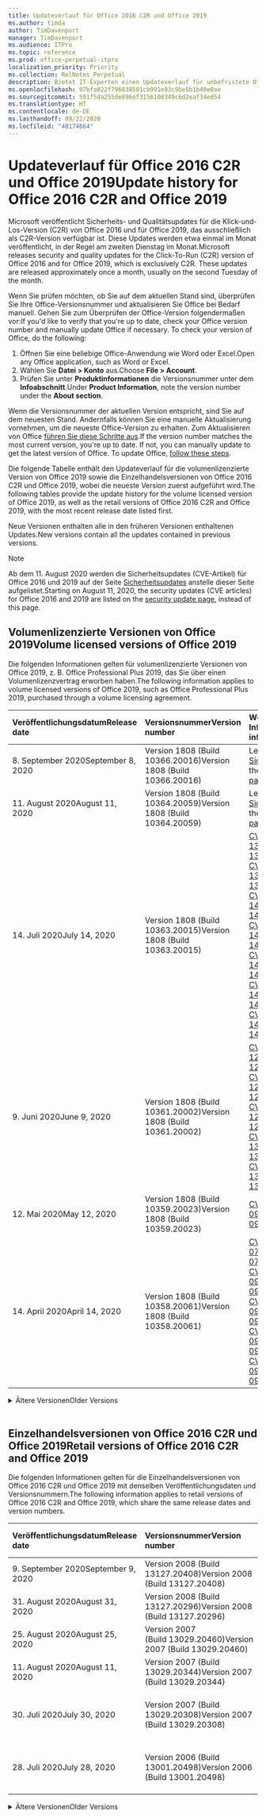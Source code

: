 ```yaml
---
title: Updateverlauf für Office 2016 C2R und Office 2019
ms.author: timda
author: TimDavenport
manager: TimDavenport
ms.audience: ITPro
ms.topic: reference
ms.prod: office-perpetual-itpro
localization_priority: Priority
ms.collection: RelNotes_Perpetual
description: Bietet IT-Experten einen Updateverlauf für unbefristete Office 2016- und 2019-Versionen, die Klick-und-Los (C2R) verwenden.
ms.openlocfilehash: 97bfa022f796838501cb991e93c9be5b1b48e0ae
ms.sourcegitcommit: 591f5da255de896ef3156108349c6d2eaf34ed54
ms.translationtype: HT
ms.contentlocale: de-DE
ms.lasthandoff: 09/22/2020
ms.locfileid: "48174664"
---
```

# <a name="update-history-for-office-2016-c2r-and-office-2019"></a><span data-ttu-id="9b69c-103">Updateverlauf für Office 2016 C2R und Office 2019</span><span class="sxs-lookup"><span data-stu-id="9b69c-103">Update history for Office 2016 C2R and Office 2019</span></span>

<span data-ttu-id="9b69c-p101">Microsoft veröffentlicht Sicherheits- und Qualitätsupdates für die Klick-und-Los-Version (C2R) von Office 2016 und für Office 2019, das ausschließlich als C2R-Version verfügbar ist. Diese Updates werden etwa einmal im Monat veröffentlicht, in der Regel am zweiten Dienstag im Monat.</span><span class="sxs-lookup"><span data-stu-id="9b69c-p101">Microsoft releases security and quality updates for the Click-To-Run (C2R) version of Office 2016 and for Office 2019, which is exclusively C2R. These updates are released approximately once a month, usually on the second Tuesday of the month.</span></span>

<span data-ttu-id="9b69c-p102">Wenn Sie prüfen möchten, ob Sie auf dem aktuellen Stand sind, überprüfen Sie Ihre Office-Versionsnummer und aktualisieren Sie Office bei Bedarf manuell. Gehen Sie zum Überprüfen der Office-Version folgendermaßen vor:</span><span class="sxs-lookup"><span data-stu-id="9b69c-p102">If you'd like to verify that you're up to date, check your Office version number and manually update Office if necessary. To check your version of Office, do the following:</span></span>

  1.    <span data-ttu-id="9b69c-108">Öffnen Sie eine beliebige Office-Anwendung wie Word oder Excel.</span><span class="sxs-lookup"><span data-stu-id="9b69c-108">Open any Office application, such as Word or Excel.</span></span>
  2.    <span data-ttu-id="9b69c-109">Wählen Sie **Datei > Konto** aus.</span><span class="sxs-lookup"><span data-stu-id="9b69c-109">Choose **File > Account**.</span></span>
  3.    <span data-ttu-id="9b69c-110">Prüfen Sie unter **Produktinformationen** die Versionsnummer unter dem **Infoabschnitt**.</span><span class="sxs-lookup"><span data-stu-id="9b69c-110">Under **Product Information**, note the version number under the **About section**.</span></span>

<span data-ttu-id="9b69c-p103">Wenn die Versionsnummer der aktuellen Version entspricht, sind Sie auf dem neuesten Stand. Andernfalls können Sie eine manuelle Aktualisierung vornehmen, um die neueste Office-Version zu erhalten. Zum Aktualisieren von Office [führen Sie diese Schritte aus](https://support.office.com/article/2ab296f3-7f03-43a2-8e50-46de917611c5).</span><span class="sxs-lookup"><span data-stu-id="9b69c-p103">If the version number matches the most current version, you're up to date. If not, you can manually update to get the latest version of Office. To update Office, [follow these steps](https://support.office.com/article/2ab296f3-7f03-43a2-8e50-46de917611c5).</span></span>


<span data-ttu-id="9b69c-114">Die folgende Tabelle enthält den Updateverlauf für die volumenlizenzierte Version von Office 2019 sowie die Einzelhandelsversionen von Office 2016 C2R und Office 2019, wobei die neueste Version zuerst aufgeführt wird.</span><span class="sxs-lookup"><span data-stu-id="9b69c-114">The following tables provide the update history for the volume licensed version of Office 2019, as well as the retail versions of Office 2016 C2R and Office 2019, with the most recent release date listed first.</span></span>

<span data-ttu-id="9b69c-115">Neue Versionen enthalten alle in den früheren Versionen enthaltenen Updates.</span><span class="sxs-lookup"><span data-stu-id="9b69c-115">New versions contain all the updates contained in previous versions.</span></span>


 > [!NOTE]
> <span data-ttu-id="9b69c-116">Ab dem 11. August 2020 werden die Sicherheitsupdates (CVE-Artikel) für Office 2016 und 2019 auf der Seite [Sicherheitsupdates](https://docs.microsoft.com/officeupdates/microsoft365-apps-security-updates) anstelle dieser Seite aufgelistet.</span><span class="sxs-lookup"><span data-stu-id="9b69c-116">Starting on August 11, 2020, the security updates (CVE articles) for Office 2016 and 2019 are listed on the [security update page](https://docs.microsoft.com/officeupdates/microsoft365-apps-security-updates), instead of this page.</span></span> 


## <a name="volume-licensed-versions-of-office-2019"></a><span data-ttu-id="9b69c-117">Volumenlizenzierte Versionen von Office 2019</span><span class="sxs-lookup"><span data-stu-id="9b69c-117">Volume licensed versions of Office 2019</span></span>
<span data-ttu-id="9b69c-118">Die folgenden Informationen gelten für volumenlizenzierte Versionen von Office 2019, z. B. Office Professional Plus 2019, das Sie über einen Volumenlizenzvertrag erworben haben.</span><span class="sxs-lookup"><span data-stu-id="9b69c-118">The following information applies to volume licensed versions of Office 2019, such as Office Professional Plus 2019, purchased through a volume licensing agreement.</span></span>

[//]: # (NICHT ENTFERNEN VL TABELLE START)


|<span data-ttu-id="9b69c-120">**Veröffentlichungsdatum**</span><span class="sxs-lookup"><span data-stu-id="9b69c-120">**Release date**</span></span>|<span data-ttu-id="9b69c-121">**Versionsnummer**</span><span class="sxs-lookup"><span data-stu-id="9b69c-121">**Version number**</span></span>|<span data-ttu-id="9b69c-122">**Weitere Informationen**</span><span class="sxs-lookup"><span data-stu-id="9b69c-122">**More information**</span></span>|
|:-----|:-----|:-----|
|<span data-ttu-id="9b69c-123">8. September 2020</span><span class="sxs-lookup"><span data-stu-id="9b69c-123">September 8, 2020</span></span>|<span data-ttu-id="9b69c-124">Version 1808 (Build 10366.20016)</span><span class="sxs-lookup"><span data-stu-id="9b69c-124">Version 1808 (Build 10366.20016)</span></span>|<span data-ttu-id="9b69c-125">Lesen Sie die Seite [Sicherheitsupdates](https://docs.microsoft.com/officeupdates/microsoft365-apps-security-updates)</span><span class="sxs-lookup"><span data-stu-id="9b69c-125">See the [security update page](https://docs.microsoft.com/officeupdates/microsoft365-apps-security-updates)</span></span> |
|<span data-ttu-id="9b69c-126">11. August 2020</span><span class="sxs-lookup"><span data-stu-id="9b69c-126">August 11, 2020</span></span>|<span data-ttu-id="9b69c-127">Version 1808 (Build 10364.20059)</span><span class="sxs-lookup"><span data-stu-id="9b69c-127">Version 1808 (Build 10364.20059)</span></span>|<span data-ttu-id="9b69c-128">Lesen Sie die Seite [Sicherheitsupdates](https://docs.microsoft.com/officeupdates/microsoft365-apps-security-updates)</span><span class="sxs-lookup"><span data-stu-id="9b69c-128">See the [security update page](https://docs.microsoft.com/officeupdates/microsoft365-apps-security-updates)</span></span> |
|<span data-ttu-id="9b69c-129">14. Juli 2020</span><span class="sxs-lookup"><span data-stu-id="9b69c-129">July 14, 2020</span></span>   |<span data-ttu-id="9b69c-130">Version 1808 (Build 10363.20015)</span><span class="sxs-lookup"><span data-stu-id="9b69c-130">Version 1808 (Build 10363.20015)</span></span>  |[<span data-ttu-id="9b69c-131">CVE-2020-1342</span><span class="sxs-lookup"><span data-stu-id="9b69c-131">CVE-2020-1342</span></span>](https://portal.msrc.microsoft.com/en-US/security-guidance/advisory/CVE-2020-1342) <br/>[<span data-ttu-id="9b69c-132">CVE-2020-1349</span><span class="sxs-lookup"><span data-stu-id="9b69c-132">CVE-2020-1349</span></span>](https://portal.msrc.microsoft.com/en-US/security-guidance/advisory/CVE-2020-1349) <br/>[<span data-ttu-id="9b69c-133">CVE-2020-1445</span><span class="sxs-lookup"><span data-stu-id="9b69c-133">CVE-2020-1445</span></span>](https://portal.msrc.microsoft.com/en-US/security-guidance/advisory/CVE-2020-1445) <br/>[<span data-ttu-id="9b69c-134">CVE-2020-1446</span><span class="sxs-lookup"><span data-stu-id="9b69c-134">CVE-2020-1446</span></span>](https://portal.msrc.microsoft.com/en-US/security-guidance/advisory/CVE-2020-1446) <br/>[<span data-ttu-id="9b69c-135">CVE-2020-1447</span><span class="sxs-lookup"><span data-stu-id="9b69c-135">CVE-2020-1447</span></span>](https://portal.msrc.microsoft.com/en-US/security-guidance/advisory/CVE-2020-1447) <br/>[<span data-ttu-id="9b69c-136">CVE-2020-1448</span><span class="sxs-lookup"><span data-stu-id="9b69c-136">CVE-2020-1448</span></span>](https://portal.msrc.microsoft.com/en-US/security-guidance/advisory/CVE-2020-1448) <br/>[<span data-ttu-id="9b69c-137">CVE-2020-1449</span><span class="sxs-lookup"><span data-stu-id="9b69c-137">CVE-2020-1449</span></span>](https://portal.msrc.microsoft.com/en-US/security-guidance/advisory/CVE-2020-1449) <br/>|
|<span data-ttu-id="9b69c-138">9. Juni 2020</span><span class="sxs-lookup"><span data-stu-id="9b69c-138">June 9, 2020</span></span>   |<span data-ttu-id="9b69c-139">Version 1808 (Build 10361.20002)</span><span class="sxs-lookup"><span data-stu-id="9b69c-139">Version 1808 (Build 10361.20002)</span></span>  |[<span data-ttu-id="9b69c-140">CVE-2020-1225</span><span class="sxs-lookup"><span data-stu-id="9b69c-140">CVE-2020-1225</span></span>](https://portal.msrc.microsoft.com/en-US/security-guidance/advisory/CVE-2020-1225) <br/> [<span data-ttu-id="9b69c-141">CVE-2020-1226</span><span class="sxs-lookup"><span data-stu-id="9b69c-141">CVE-2020-1226</span></span>](https://portal.msrc.microsoft.com/en-US/security-guidance/advisory/CVE-2020-1226) <br/>[<span data-ttu-id="9b69c-142">CVE-2020-1229</span><span class="sxs-lookup"><span data-stu-id="9b69c-142">CVE-2020-1229</span></span>](https://portal.msrc.microsoft.com/en-US/security-guidance/advisory/CVE-2020-1229) <br/>[<span data-ttu-id="9b69c-143">CVE-2020-1321</span><span class="sxs-lookup"><span data-stu-id="9b69c-143">CVE-2020-1321</span></span>](https://portal.msrc.microsoft.com/en-US/security-guidance/advisory/CVE-2020-1321) <br/>[<span data-ttu-id="9b69c-144">CVE-2020-1322</span><span class="sxs-lookup"><span data-stu-id="9b69c-144">CVE-2020-1322</span></span>](https://portal.msrc.microsoft.com/en-US/security-guidance/advisory/CVE-2020-1322) <br/>|
|<span data-ttu-id="9b69c-145">12. Mai 2020</span><span class="sxs-lookup"><span data-stu-id="9b69c-145">May 12, 2020</span></span>   |<span data-ttu-id="9b69c-146">Version 1808 (Build 10359.20023)</span><span class="sxs-lookup"><span data-stu-id="9b69c-146">Version 1808 (Build 10359.20023)</span></span>  |[<span data-ttu-id="9b69c-147">CVE-2020-0901</span><span class="sxs-lookup"><span data-stu-id="9b69c-147">CVE-2020-0901</span></span>](https://portal.msrc.microsoft.com/en-US/security-guidance/advisory/CVE-2020-0901) <br/> |
|<span data-ttu-id="9b69c-148">14. April 2020</span><span class="sxs-lookup"><span data-stu-id="9b69c-148">April 14, 2020</span></span>   |<span data-ttu-id="9b69c-149">Version 1808 (Build 10358.20061)</span><span class="sxs-lookup"><span data-stu-id="9b69c-149">Version 1808 (Build 10358.20061)</span></span>  |[<span data-ttu-id="9b69c-150">CVE-2020-0760</span><span class="sxs-lookup"><span data-stu-id="9b69c-150">CVE-2020-0760</span></span>](https://portal.msrc.microsoft.com/en-US/security-guidance/advisory/CVE-2020-0760) <br/> [<span data-ttu-id="9b69c-151">CVE-2020-0906</span><span class="sxs-lookup"><span data-stu-id="9b69c-151">CVE-2020-0906</span></span>](https://portal.msrc.microsoft.com/en-US/security-guidance/advisory/CVE-2020-0906) <br/> [<span data-ttu-id="9b69c-152">CVE-2020-0961</span><span class="sxs-lookup"><span data-stu-id="9b69c-152">CVE-2020-0961</span></span>](https://portal.msrc.microsoft.com/en-US/security-guidance/advisory/CVE-2020-0961) <br/> [<span data-ttu-id="9b69c-153">CVE-2020-0980</span><span class="sxs-lookup"><span data-stu-id="9b69c-153">CVE-2020-0980</span></span>](https://portal.msrc.microsoft.com/en-US/security-guidance/advisory/CVE-2020-0980) <br/>[<span data-ttu-id="9b69c-154">CVE-2020-0991</span><span class="sxs-lookup"><span data-stu-id="9b69c-154">CVE-2020-0991</span></span>](https://portal.msrc.microsoft.com/en-US/security-guidance/advisory/CVE-2020-0991) <br/> |


[//]: # (NICHT ENTFERNEN VL TABELLE ENDE)

<details>
<summary><span data-ttu-id="9b69c-156">Ältere Versionen</span><span class="sxs-lookup"><span data-stu-id="9b69c-156">Older Versions</span></span></summary>
 

[//]: # (NICHT ENTFERNEN VL ALTE TABELLE START)


|<span data-ttu-id="9b69c-158">**Veröffentlichungsdatum**</span><span class="sxs-lookup"><span data-stu-id="9b69c-158">**Release date**</span></span>|<span data-ttu-id="9b69c-159">**Versionsnummer**</span><span class="sxs-lookup"><span data-stu-id="9b69c-159">**Version number**</span></span>|<span data-ttu-id="9b69c-160">**Weitere Informationen**</span><span class="sxs-lookup"><span data-stu-id="9b69c-160">**More information**</span></span>|
|:-----|:-----|:-----|
|<span data-ttu-id="9b69c-161">10. März 2020</span><span class="sxs-lookup"><span data-stu-id="9b69c-161">March 10, 2020</span></span>   |<span data-ttu-id="9b69c-162">Version 1808 (Build 10357.20081)</span><span class="sxs-lookup"><span data-stu-id="9b69c-162">Version 1808 (Build 10357.20081)</span></span>  |[<span data-ttu-id="9b69c-163">CVE-2020-0850</span><span class="sxs-lookup"><span data-stu-id="9b69c-163">CVE-2020-0850</span></span>](https://portal.msrc.microsoft.com/en-US/security-guidance/advisory/CVE-2020-0850) <br/> [<span data-ttu-id="9b69c-164">CVE-2020-0852</span><span class="sxs-lookup"><span data-stu-id="9b69c-164">CVE-2020-0852</span></span>](https://portal.msrc.microsoft.com/en-US/security-guidance/advisory/CVE-2020-0852) <br/> [<span data-ttu-id="9b69c-165">CVE-2020-0892</span><span class="sxs-lookup"><span data-stu-id="9b69c-165">CVE-2020-0892</span></span>](https://portal.msrc.microsoft.com/en-US/security-guidance/advisory/CVE-2020-0892) <br/>  |
|<span data-ttu-id="9b69c-166">11. Februar 2020</span><span class="sxs-lookup"><span data-stu-id="9b69c-166">February 11, 2020</span></span>   |<span data-ttu-id="9b69c-167">Version 1808 (Build 10356.20006)</span><span class="sxs-lookup"><span data-stu-id="9b69c-167">Version 1808 (Build 10356.20006)</span></span>  |[<span data-ttu-id="9b69c-168">CVE-2020-0696</span><span class="sxs-lookup"><span data-stu-id="9b69c-168">CVE-2020-0696</span></span>](https://portal.msrc.microsoft.com/en-us/security-guidance/advisory/CVE-2020-0696) <br/> [<span data-ttu-id="9b69c-169">CVE-2020-0759</span><span class="sxs-lookup"><span data-stu-id="9b69c-169">CVE-2020-0759</span></span>](https://portal.msrc.microsoft.com/en-US/security-guidance/advisory/CVE-2020-0759) <br/>  |


[//]: # (NICHT ENTFERNEN VL ALTE TABELLE ENDE)

</details>


<br/>

## <a name="retail-versions-of-office-2016-c2r-and-office-2019"></a><span data-ttu-id="9b69c-171">Einzelhandelsversionen von Office 2016 C2R und Office 2019</span><span class="sxs-lookup"><span data-stu-id="9b69c-171">Retail versions of Office 2016 C2R and Office 2019</span></span>
<span data-ttu-id="9b69c-172">Die folgenden Informationen gelten für die Einzelhandelsversionen von Office 2016 C2R und Office 2019 mit denselben Veröffentlichungsdaten und Versionsnummern.</span><span class="sxs-lookup"><span data-stu-id="9b69c-172">The following information applies to retail versions of Office 2016 C2R and Office 2019, which share the same release dates and version numbers.</span></span>

[//]: # (NICHT ENTFERNEN EINZELHANDEL TABELLE START)


|<span data-ttu-id="9b69c-174">**Veröffentlichungsdatum**</span><span class="sxs-lookup"><span data-stu-id="9b69c-174">**Release date**</span></span>|<span data-ttu-id="9b69c-175">**Versionsnummer**</span><span class="sxs-lookup"><span data-stu-id="9b69c-175">**Version number**</span></span>|<span data-ttu-id="9b69c-176">**Weitere Informationen**</span><span class="sxs-lookup"><span data-stu-id="9b69c-176">**More information**</span></span>|
|:-----|:-----|:-----|
|<span data-ttu-id="9b69c-177">9. September 2020</span><span class="sxs-lookup"><span data-stu-id="9b69c-177">September 9, 2020</span></span>|<span data-ttu-id="9b69c-178">Version 2008 (Build 13127.20408)</span><span class="sxs-lookup"><span data-stu-id="9b69c-178">Version 2008 (Build 13127.20408)</span></span>|<span data-ttu-id="9b69c-179">Siehe unter der Seite [Sicherheitsupdates](https://docs.microsoft.com/officeupdates/microsoft365-apps-security-updates)</span><span class="sxs-lookup"><span data-stu-id="9b69c-179">See the [security update page](https://docs.microsoft.com/officeupdates/microsoft365-apps-security-updates)</span></span> |
|<span data-ttu-id="9b69c-180">31. August 2020</span><span class="sxs-lookup"><span data-stu-id="9b69c-180">August 31, 2020</span></span>|<span data-ttu-id="9b69c-181">Version 2008 (Build 13127.20296)</span><span class="sxs-lookup"><span data-stu-id="9b69c-181">Version 2008 (Build 13127.20296)</span></span>| |
|<span data-ttu-id="9b69c-182">25. August 2020</span><span class="sxs-lookup"><span data-stu-id="9b69c-182">August 25, 2020</span></span>|<span data-ttu-id="9b69c-183">Version 2007 (Build 13029.20460)</span><span class="sxs-lookup"><span data-stu-id="9b69c-183">Version 2007 (Build 13029.20460)</span></span>| |
|<span data-ttu-id="9b69c-184">11. August 2020</span><span class="sxs-lookup"><span data-stu-id="9b69c-184">August 11, 2020</span></span>|<span data-ttu-id="9b69c-185">Version 2007 (Build 13029.20344)</span><span class="sxs-lookup"><span data-stu-id="9b69c-185">Version 2007 (Build 13029.20344)</span></span>|<span data-ttu-id="9b69c-186">Lesen Sie die Seite [Sicherheitsupdates](https://docs.microsoft.com/officeupdates/microsoft365-apps-security-updates)</span><span class="sxs-lookup"><span data-stu-id="9b69c-186">See the [security update page](https://docs.microsoft.com/officeupdates/microsoft365-apps-security-updates)</span></span> |
|<span data-ttu-id="9b69c-187">30. Juli 2020</span><span class="sxs-lookup"><span data-stu-id="9b69c-187">July 30, 2020</span></span>|<span data-ttu-id="9b69c-188">Version 2007 (Build 13029.20308)</span><span class="sxs-lookup"><span data-stu-id="9b69c-188">Version 2007 (Build 13029.20308)</span></span>  |<span data-ttu-id="9b69c-189">Korrekturen verschiedener Fehler und Leistungsprobleme.</span><span class="sxs-lookup"><span data-stu-id="9b69c-189">Various bug and performance fixes.</span></span>  <br/>  |
|<span data-ttu-id="9b69c-190">28. Juli 2020</span><span class="sxs-lookup"><span data-stu-id="9b69c-190">July 28, 2020</span></span>|<span data-ttu-id="9b69c-191">Version 2006 (Build 13001.20498)</span><span class="sxs-lookup"><span data-stu-id="9b69c-191">Version 2006 (Build 13001.20498)</span></span>  |<span data-ttu-id="9b69c-192">Korrekturen verschiedener Fehler und Leistungsprobleme.</span><span class="sxs-lookup"><span data-stu-id="9b69c-192">Various bug and performance fixes.</span></span>  <br/>  |


[//]: # (NICHT ENTFERNEN EINZELHANDEL TABELLE ENDE)

<details>
<summary><span data-ttu-id="9b69c-194">Ältere Versionen</span><span class="sxs-lookup"><span data-stu-id="9b69c-194">Older Versions</span></span></summary>
 

[//]: # (NICHT ENTFERNEN EINZELHANDEL ALTE TABELLE START)


|<span data-ttu-id="9b69c-196">**Veröffentlichungsdatum**</span><span class="sxs-lookup"><span data-stu-id="9b69c-196">**Release date**</span></span>|<span data-ttu-id="9b69c-197">**Versionsnummer**</span><span class="sxs-lookup"><span data-stu-id="9b69c-197">**Version number**</span></span>|<span data-ttu-id="9b69c-198">**Weitere Informationen**</span><span class="sxs-lookup"><span data-stu-id="9b69c-198">**More information**</span></span>|
|:-----|:-----|:-----|
|<span data-ttu-id="9b69c-199">14. Juli 2020</span><span class="sxs-lookup"><span data-stu-id="9b69c-199">July 14, 2020</span></span>|<span data-ttu-id="9b69c-200">Version 2006 (Build 13001.20384)</span><span class="sxs-lookup"><span data-stu-id="9b69c-200">Version 2006 (Build 13001.20384)</span></span>  |[<span data-ttu-id="9b69c-201">CVE-2020-1342</span><span class="sxs-lookup"><span data-stu-id="9b69c-201">CVE-2020-1342</span></span>](https://portal.msrc.microsoft.com/en-US/security-guidance/advisory/CVE-2020-1342) <br/>[<span data-ttu-id="9b69c-202">CVE-2020-1349</span><span class="sxs-lookup"><span data-stu-id="9b69c-202">CVE-2020-1349</span></span>](https://portal.msrc.microsoft.com/en-US/security-guidance/advisory/CVE-2020-1349) <br/>[<span data-ttu-id="9b69c-203">CVE-2020-1445</span><span class="sxs-lookup"><span data-stu-id="9b69c-203">CVE-2020-1445</span></span>](https://portal.msrc.microsoft.com/en-US/security-guidance/advisory/CVE-2020-1445) <br/>[<span data-ttu-id="9b69c-204">CVE-2020-1446</span><span class="sxs-lookup"><span data-stu-id="9b69c-204">CVE-2020-1446</span></span>](https://portal.msrc.microsoft.com/en-US/security-guidance/advisory/CVE-2020-1446) <br/>[<span data-ttu-id="9b69c-205">CVE-2020-1447</span><span class="sxs-lookup"><span data-stu-id="9b69c-205">CVE-2020-1447</span></span>](https://portal.msrc.microsoft.com/en-US/security-guidance/advisory/CVE-2020-1447) <br/>[<span data-ttu-id="9b69c-206">CVE-2020-1449</span><span class="sxs-lookup"><span data-stu-id="9b69c-206">CVE-2020-1449</span></span>](https://portal.msrc.microsoft.com/en-US/security-guidance/advisory/CVE-2020-1449) <br/>[<span data-ttu-id="9b69c-207">CVE-2020-1458</span><span class="sxs-lookup"><span data-stu-id="9b69c-207">CVE-2020-1458</span></span>](https://portal.msrc.microsoft.com/en-US/security-guidance/advisory/CVE-2020-1458) <br/>|
|<span data-ttu-id="9b69c-208">30. Juni 2020</span><span class="sxs-lookup"><span data-stu-id="9b69c-208">June 30, 2020</span></span>|<span data-ttu-id="9b69c-209">Version 2006 (Build 13001.20266)</span><span class="sxs-lookup"><span data-stu-id="9b69c-209">Version 2006 (Build 13001.20266)</span></span>  |<span data-ttu-id="9b69c-210">Korrekturen verschiedener Fehler und Leistungsprobleme.</span><span class="sxs-lookup"><span data-stu-id="9b69c-210">Various bug and performance fixes.</span></span>  <br/>  |
|<span data-ttu-id="9b69c-211">24. Juni 2020</span><span class="sxs-lookup"><span data-stu-id="9b69c-211">June 24, 2020</span></span>|<span data-ttu-id="9b69c-212">Version 2005 (Build 12827.20470)</span><span class="sxs-lookup"><span data-stu-id="9b69c-212">Version 2005 (Build 12827.20470)</span></span>  |<span data-ttu-id="9b69c-213">Korrekturen verschiedener Fehler und Leistungsprobleme.</span><span class="sxs-lookup"><span data-stu-id="9b69c-213">Various bug and performance fixes.</span></span>  <br/>  |
|<span data-ttu-id="9b69c-214">9. Juni 2020</span><span class="sxs-lookup"><span data-stu-id="9b69c-214">June 9, 2020</span></span>|<span data-ttu-id="9b69c-215">Version 2005 (Build 12827.20336)</span><span class="sxs-lookup"><span data-stu-id="9b69c-215">Version 2005 (Build 12827.20336)</span></span>  |[<span data-ttu-id="9b69c-216">CVE-2020-1225</span><span class="sxs-lookup"><span data-stu-id="9b69c-216">CVE-2020-1225</span></span>](https://portal.msrc.microsoft.com/en-US/security-guidance/advisory/CVE-2020-1225)  <br/> [<span data-ttu-id="9b69c-217">CVE-2020-1226</span><span class="sxs-lookup"><span data-stu-id="9b69c-217">CVE-2020-1226</span></span>](https://portal.msrc.microsoft.com/en-US/security-guidance/advisory/CVE-2020-1226)  <br/> [<span data-ttu-id="9b69c-218">CVE-2020-1229</span><span class="sxs-lookup"><span data-stu-id="9b69c-218">CVE-2020-1229</span></span>](https://portal.msrc.microsoft.com/en-US/security-guidance/advisory/CVE-2020-1229)  <br/> [<span data-ttu-id="9b69c-219">CVE-2020-1321</span><span class="sxs-lookup"><span data-stu-id="9b69c-219">CVE-2020-1321</span></span>](https://portal.msrc.microsoft.com/en-US/security-guidance/advisory/CVE-2020-1321)  <br/> [<span data-ttu-id="9b69c-220">CVE-2020-1322</span><span class="sxs-lookup"><span data-stu-id="9b69c-220">CVE-2020-1322</span></span>](https://portal.msrc.microsoft.com/en-US/security-guidance/advisory/CVE-2020-1322)  <br/>|
|<span data-ttu-id="9b69c-221">2. Juni 2020</span><span class="sxs-lookup"><span data-stu-id="9b69c-221">June 2, 2020</span></span>|<span data-ttu-id="9b69c-222">Version 2005 (Build 12827.20268)</span><span class="sxs-lookup"><span data-stu-id="9b69c-222">Version 2005 (Build 12827.20268)</span></span>  |<span data-ttu-id="9b69c-223">Korrekturen verschiedener Fehler und Leistungsprobleme.</span><span class="sxs-lookup"><span data-stu-id="9b69c-223">Various bug and performance fixes.</span></span>  <br/>  |
|<span data-ttu-id="9b69c-224">21. Mai 2020</span><span class="sxs-lookup"><span data-stu-id="9b69c-224">May 21, 2020</span></span>|<span data-ttu-id="9b69c-225">Version 2004 (Build 12730.20352)</span><span class="sxs-lookup"><span data-stu-id="9b69c-225">Version 2004 (Build 12730.20352)</span></span>  |<span data-ttu-id="9b69c-226">Korrekturen verschiedener Fehler und Leistungsprobleme.</span><span class="sxs-lookup"><span data-stu-id="9b69c-226">Various bug and performance fixes.</span></span>  <br/>  |
|<span data-ttu-id="9b69c-227">12. Mai 2020</span><span class="sxs-lookup"><span data-stu-id="9b69c-227">May 12, 2020</span></span>|<span data-ttu-id="9b69c-228">Version 2004 (Build 12730.20270)</span><span class="sxs-lookup"><span data-stu-id="9b69c-228">Version 2004 (Build 12730.20270)</span></span>  |[<span data-ttu-id="9b69c-229">CVE-2020-0901</span><span class="sxs-lookup"><span data-stu-id="9b69c-229">CVE-2020-0901</span></span>](https://portal.msrc.microsoft.com/en-US/security-guidance/advisory/CVE-2020-0901)  <br/>  |
|<span data-ttu-id="9b69c-230">4. Mai 2020</span><span class="sxs-lookup"><span data-stu-id="9b69c-230">May 4, 2020</span></span>|<span data-ttu-id="9b69c-231">Version 2004 (Build 12730.20250)</span><span class="sxs-lookup"><span data-stu-id="9b69c-231">Version 2004 (Build 12730.20250)</span></span>  |[<span data-ttu-id="9b69c-232">Link</span><span class="sxs-lookup"><span data-stu-id="9b69c-232">Link</span></span>](https://support.microsoft.com/office/excel-word-powerpoint-file-becomes-corrupt-when-opening-a-file-that-contains-a-vba-project-or-after-enabling-a-macro-in-an-open-file-ad6ee6ca-db23-4614-a403-282821eb99f6?ui=en-us&rs=en-us&ad=us)<br/>  |
|<span data-ttu-id="9b69c-233">29. April 2020</span><span class="sxs-lookup"><span data-stu-id="9b69c-233">April 29, 2020</span></span>|<span data-ttu-id="9b69c-234">Version 2004 (Build 12730.20236)</span><span class="sxs-lookup"><span data-stu-id="9b69c-234">Version 2004 (Build 12730.20236)</span></span>  |<span data-ttu-id="9b69c-235">Korrekturen verschiedener Fehler und Leistungsprobleme.</span><span class="sxs-lookup"><span data-stu-id="9b69c-235">Various bug and performance fixes.</span></span> <br/>  |
|<span data-ttu-id="9b69c-236">15. April 2020</span><span class="sxs-lookup"><span data-stu-id="9b69c-236">April 15, 2020</span></span>|<span data-ttu-id="9b69c-237">Version 2003 (Build 12624.20466)</span><span class="sxs-lookup"><span data-stu-id="9b69c-237">Version 2003 (Build 12624.20466)</span></span>  |<span data-ttu-id="9b69c-238">Korrekturen verschiedener Fehler und Leistungsprobleme.</span><span class="sxs-lookup"><span data-stu-id="9b69c-238">Various bug and performance fixes.</span></span> <br/>  |
|<span data-ttu-id="9b69c-239">14. April 2020</span><span class="sxs-lookup"><span data-stu-id="9b69c-239">April 14, 2020</span></span>|<span data-ttu-id="9b69c-240">Version 2003 (Build 12624.20442)</span><span class="sxs-lookup"><span data-stu-id="9b69c-240">Version 2003 (Build 12624.20442)</span></span>  |[<span data-ttu-id="9b69c-241">CVE-2020-0760</span><span class="sxs-lookup"><span data-stu-id="9b69c-241">CVE-2020-0760</span></span>](https://portal.msrc.microsoft.com/en-US/security-guidance/advisory/CVE-2020-0760) <br/> [<span data-ttu-id="9b69c-242">CVE-2020-0906</span><span class="sxs-lookup"><span data-stu-id="9b69c-242">CVE-2020-0906</span></span>](https://portal.msrc.microsoft.com/en-US/security-guidance/advisory/CVE-2020-0906) <br/> [<span data-ttu-id="9b69c-243">CVE-2020-0961</span><span class="sxs-lookup"><span data-stu-id="9b69c-243">CVE-2020-0961</span></span>](https://portal.msrc.microsoft.com/en-US/security-guidance/advisory/CVE-2020-0961) <br/> [<span data-ttu-id="9b69c-244">CVE-2020-0979</span><span class="sxs-lookup"><span data-stu-id="9b69c-244">CVE-2020-0979</span></span>](https://portal.msrc.microsoft.com/en-US/security-guidance/advisory/CVE-2020-0979) <br/> [<span data-ttu-id="9b69c-245">CVE-2020-0980</span><span class="sxs-lookup"><span data-stu-id="9b69c-245">CVE-2020-0980</span></span>](https://portal.msrc.microsoft.com/en-US/security-guidance/advisory/CVE-2020-0980) <br/>[<span data-ttu-id="9b69c-246">CVE-2020-0991</span><span class="sxs-lookup"><span data-stu-id="9b69c-246">CVE-2020-0991</span></span>](https://portal.msrc.microsoft.com/en-US/security-guidance/advisory/CVE-2020-0991) <br/> |
|<span data-ttu-id="9b69c-247">31. März 2020</span><span class="sxs-lookup"><span data-stu-id="9b69c-247">March 31, 2020</span></span>|<span data-ttu-id="9b69c-248">Version 2003 (Build 12624.20382)</span><span class="sxs-lookup"><span data-stu-id="9b69c-248">Version 2003 (Build 12624.20382)</span></span>  |<span data-ttu-id="9b69c-249">Korrekturen verschiedener Fehler und Leistungsprobleme.</span><span class="sxs-lookup"><span data-stu-id="9b69c-249">Various bug and performance fixes.</span></span> <br/>  |
|<span data-ttu-id="9b69c-250">25. März 2020</span><span class="sxs-lookup"><span data-stu-id="9b69c-250">March 25, 2020</span></span>|<span data-ttu-id="9b69c-251">Version 2003 (Build 12624.20320)</span><span class="sxs-lookup"><span data-stu-id="9b69c-251">Version 2003 (Build 12624.20320)</span></span>  |<span data-ttu-id="9b69c-252">Korrekturen verschiedener Fehler und Leistungsprobleme.</span><span class="sxs-lookup"><span data-stu-id="9b69c-252">Various bug and performance fixes.</span></span> <br/>  |
|<span data-ttu-id="9b69c-253">10. März 2020</span><span class="sxs-lookup"><span data-stu-id="9b69c-253">March 10, 2020</span></span>|<span data-ttu-id="9b69c-254">Version 2002 (Build 12527.20278)</span><span class="sxs-lookup"><span data-stu-id="9b69c-254">Version 2002 (Build 12527.20278)</span></span>  |[<span data-ttu-id="9b69c-255">CVE-2020-0850</span><span class="sxs-lookup"><span data-stu-id="9b69c-255">CVE-2020-0850</span></span>](https://portal.msrc.microsoft.com/en-US/security-guidance/advisory/CVE-2020-0850) <br/> [<span data-ttu-id="9b69c-256">CVE-2020-0851</span><span class="sxs-lookup"><span data-stu-id="9b69c-256">CVE-2020-0851</span></span>](https://portal.msrc.microsoft.com/en-US/security-guidance/advisory/CVE-2020-0851) <br/> [<span data-ttu-id="9b69c-257">CVE-2020-0855</span><span class="sxs-lookup"><span data-stu-id="9b69c-257">CVE-2020-0855</span></span>](https://portal.msrc.microsoft.com/en-US/security-guidance/advisory/CVE-2020-0855) <br/> [<span data-ttu-id="9b69c-258">CVE-2020-0892</span><span class="sxs-lookup"><span data-stu-id="9b69c-258">CVE-2020-0892</span></span>](https://portal.msrc.microsoft.com/en-US/security-guidance/advisory/CVE-2020-0892) <br/>  |
|<span data-ttu-id="9b69c-259">1. März 2020</span><span class="sxs-lookup"><span data-stu-id="9b69c-259">March 1, 2020</span></span>   |<span data-ttu-id="9b69c-260">Version 2002 (Build 12527.20242)</span><span class="sxs-lookup"><span data-stu-id="9b69c-260">Version 2002 (Build 12527.20242)</span></span>  |<span data-ttu-id="9b69c-261">Behebt ein Problem, das bewirkt hatte, dass Anwendungen von Drittanbietern über Outlook keine E-Mails mehr senden konnten.</span><span class="sxs-lookup"><span data-stu-id="9b69c-261">Addresses an issue that caused third party applications to be unable to send email from Outlook.</span></span> <br/>  |


[//]: # (NICHT ENTFERNEN EINZELHANDEL ALTE TABELLE ENDE)


</details>







